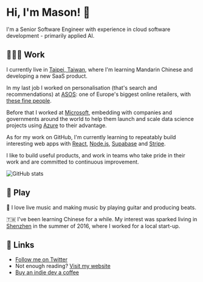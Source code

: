 # Hi, I'm Mason! 👋

I'm a Senior Software Engineer with experience in cloud software development - primarily applied AI.

## 👨🏻‍💻 Work

I currently live in [Taipei, Taiwan](https://www.youtube.com/watch?v=z_fY1pj1VBw), where I'm learning Mandarin Chinese and developing a new SaaS product.

In my last job I worked on personalisation (that's search and recommendations) at [ASOS](https://asos.com): one of Europe's biggest online retailers, with [these fine people](https://www.youtube.com/watch?v=MoOfBPPvBmk).

Before that I worked at [Microsoft](https://microsoft.com), embedding with companies and governments around the world to help them launch and scale data science projects using [Azure](https://azure.com) to their advantage.

As for my work on GitHub, I'm currently learning to repeatably build interesting web apps with [React](https://reactjs.org/), [Node.js](https://nodejs.org/en/), [Supabase](https://supabase.com/) and [Stripe](https://stripe.com).

I like to build useful products, and work in teams who take pride in their work and are committed to continuous improvement.

![ GitHub stats](https://github-readme-stats.vercel.app/api?username=masoncusack&show_icons=true&theme=radical)

## 🤡 Play

🎸 I love live music and making music by playing guitar and producing beats.

🇹🇼 I've been learning Chinese for a while. My interest was sparked living in [Shenzhen](https://www.youtube.com/watch?v=SGJ5cZnoodY) in the summer of 2016, where I worked for a local start-up.

## 🚀 Links

- [Follow me on Twitter](https://twitter.com/masoncusack)
- Not enough reading? [Visit my website](https://masoncusack.github.io)
- [Buy an indie dev a coffee](https://ko-fi.com/masoncusack)

